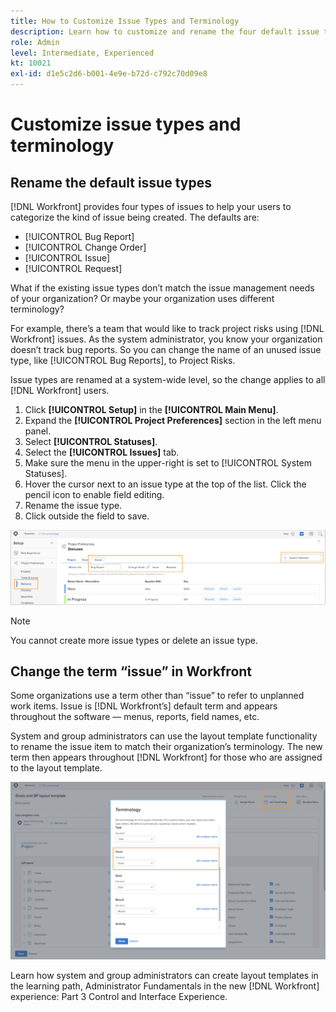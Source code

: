 ```yaml
---
title: How to Customize Issue Types and Terminology
description: Learn how to customize and rename the four default issue types in Adobe Workfront to suit your organization's needs.
role: Admin
level: Intermediate, Experienced
kt: 10021
exl-id: d1e5c2d6-b001-4e9e-b72d-c792c70d09e8
---
```

# Customize issue types and terminology

## Rename the default issue types

[!DNL Workfront] provides four types of issues to help your users to categorize the kind of issue being created. The defaults are:

* [!UICONTROL Bug Report]
* [!UICONTROL Change Order]
* [!UICONTROL Issue]
* [!UICONTROL Request]

What if the existing issue types don’t match the issue management needs of your organization? Or maybe your organization uses different terminology?

For example, there’s a team that would like to track project risks using [!DNL Workfront] issues. As the system administrator, you know your organization doesn’t track bug reports. So you can change the name of an unused issue type, like [!UICONTROL Bug Reports], to Project Risks.

Issue types are renamed at a system-wide level, so the change applies to all [!DNL Workfront] users.

1. Click **[!UICONTROL Setup]** in the **[!UICONTROL Main Menu]**.
1. Expand the **[!UICONTROL Project Preferences]** section in the left menu panel.
1. Select **[!UICONTROL Statuses]**.
1. Select the **[!UICONTROL Issues]** tab.
1. Make sure the menu in the upper-right is set to [!UICONTROL System Statuses].
1. Hover the cursor next to an issue type at the top of the list. Click the pencil icon to enable field editing.
1. Rename the issue type.
1. Click outside the field to save.

![[!UICONTROL Issues] tab of the [!UICONTROL Statuses] page in [!UICONTROL Setup]](assets/admin-fund-issue-types.png)

>[!NOTE]
>
>You cannot create more issue types or delete an issue type.

<!---
learn more URLs
Customize default issue types
--->

## Change the term “issue” in Workfront

Some organizations use a term other than “issue” to refer to unplanned work items. Issue is [!DNL Workfront’s] default term and appears throughout the software — menus, reports, field names, etc.

System and group administrators can use the layout template functionality to rename the issue item to match their organization’s terminology. The new term then appears throughout [!DNL Workfront] for those who are assigned to the layout template.

![[!UICONTROL Terminology] window with [!UICONTROL Issue] highlighted](assets/admin-fund-issue-custom-terminology.png)

<!---
paragraph below needs a hyperlink
--->

Learn how system and group administrators can create layout templates in the learning path, Administrator Fundamentals in the new [!DNL Workfront] experience: Part 3 Control and Interface Experience.

<!---
learn more URLs
Create and manage layout templates
--->
